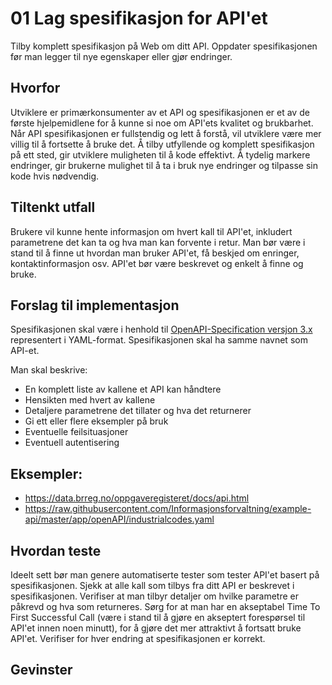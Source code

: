 # 01 Lag spesifikasjon for API'et

Tilby komplett spesifikasjon på Web om ditt API. Oppdater spesifikasjonen før man legger til nye egenskaper eller gjør endringer.
## Hvorfor
Utviklere er primærkonsumenter av et API og spesifikasjonen er et av de første hjelpemidlene for å kunne si noe om API'ets kvalitet og brukbarhet. Når API spesifikasjonen er fullstendig og lett å forstå, vil utviklere være mer villig til å fortsette å bruke det. Å tilby utfyllende og komplett spesifikasjon på ett sted, gir utviklere muligheten til å kode effektivt. Å tydelig markere endringer, gir brukerne mulighet til å ta i bruk nye endringer og tilpasse sin kode hvis nødvendig.
## Tiltenkt utfall
Brukere vil kunne hente informasjon om hvert kall til API'et, inkludert parametrene det kan ta og hva man kan forvente i retur.
Man bør være i stand til å finne ut hvordan man bruker API'et, få beskjed om enringer, kontaktinformasjon osv.
API'et bør være beskrevet og enkelt å finne og bruke.
## Forslag til implementasjon
Spesifikasjonen skal være i henhold til [OpenAPI-Specification versjon 3.x](https://github.com/OAI/OpenAPI-Specification/blob/master/versions/3.0.1.md) representert i YAML-format. Spesifikasjonen skal ha samme navnet som API-et.

Man skal beskrive:
* En komplett liste av kallene et API kan håndtere
* Hensikten med hvert av kallene
* Detaljere parametrene det tillater og hva det returnerer
* Gi ett eller flere eksempler på bruk
* Eventuelle feilsituasjoner
* Eventuell autentisering

## Eksempler:
* https://data.brreg.no/oppgaveregisteret/docs/api.html
* https://raw.githubusercontent.com/Informasjonsforvaltning/example-api/master/app/openAPI/industrialcodes.yaml

## Hvordan teste
Ideelt sett bør man genere automatiserte tester som tester API'et basert på spesifikasjonen.
Sjekk at alle kall som tilbys fra ditt API er beskrevet i spesifikasjonen. Verifiser at man tilbyr detaljer om hvilke parametre er påkrevd og hva som returneres.
Sørg for at man har en akseptabel Time To First Successful Call (være i stand til å gjøre en akseptert forespørsel til API'et innen noen minutt), for å gjøre det mer attraktivt å fortsatt bruke API'et.
Verifiser for hver endring at spesifikasjonen er korrekt.
## Gevinster
